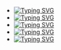 - [![Typing SVG](https://readme-typing-svg.demolab.com?font=Fira+Code&pause=1000&color=F70000&vCenter=true&width=435&lines=%F0%9F%91%8BHi%2C+I'm+Dilpreet+Singh+aka+LEGION)](https://git.io/typing-svg)
- [![Typing SVG](https://readme-typing-svg.demolab.com?font=Fira+Code&pause=1000&color=F70000&vCenter=true&width=435&lines=%F0%9F%91%80+I%E2%80%99m+interested+in+Anything+and+everything+)](https://git.io/typing-svg)
- [![Typing SVG](https://readme-typing-svg.demolab.com?font=Fira+Code&pause=1000&color=F70000&vCenter=true&width=435&lines=%F0%9F%8C%B1+I%E2%80%99m+currently+learning+Javascript%2C+Data+Structures+and+Algorithms+)](https://git.io/typing-svg)
- [![Typing SVG](https://readme-typing-svg.demolab.com?font=Fira+Code&pause=1000&color=F70000&vCenter=true&width=435&lines=%F0%9F%92%9E%EF%B8%8F+I%E2%80%99m+looking+to+collaborate+on+C%2C+C%2B%2B%2C+C%23%2C+Java%2C+HTML%2C+CSS%2C+Python+etc)](https://git.io/typing-svg)
- [![Typing SVG](https://readme-typing-svg.demolab.com?font=Fira+Code&pause=1000&color=F70000&vCenter=true&width=435&lines=%F0%9F%93%AB+Reach+me+on+LinkedIn+or+Instagram)](https://git.io/typing-svg)
